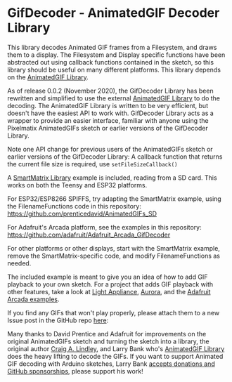 GifDecoder - AnimatedGIF Decoder Library
========================================
This library decodes Animated GIF frames from a Filesystem, and draws them to a display.  The Filesystem and Display specific functions have been abstracted out using callback functions contained in the sketch, so this library should be useful on many different platforms.  This library depends on the [AnimatedGIF Library](https://github.com/bitbank2/AnimatedGIF).

As of release 0.0.2 (November 2020), the GifDecoder Library has been rewritten and simplified to use the external [AnimatedGIF Library](https://github.com/bitbank2/AnimatedGIF) to do the decoding.  The AnimatedGIF Library is written to be very efficient, but doesn't have the easiest API to work with.  GifDecoder Library acts as a wrapper to provide an easier interface, familiar with anyone using the Pixelmatix AnimatedGIFs sketch or earlier versions of the GifDecoder Library.

Note one API change for previous users of the AnimatedGIFs sketch or earlier versions of the GifDecoder Library: A callback function that returns the current file size is required, use `setFileSizeCallback()`

A [SmartMatrix Library](http://docs.pixelmatix.com/SmartMatrix/index.html) example is included, reading from a SD card.  This works on both the Teensy and ESP32 platforms.

For ESP32/ESP8266 SPIFFS, try adapting the SmartMatrix example, using the FilenameFunctions code in this repository: https://github.com/prenticedavid/AnimatedGIFs_SD

For Adafruit's Arcada platform, see the examples in this repository: https://github.com/adafruit/Adafruit_Arcada_GifDecoder

For other platforms or other displays, start with the SmartMatrix example, remove the SmartMatrix-specific code, and modify FilenameFunctions as needed.

The included example is meant to give you an idea of how to add GIF playback to your own sketch.  For a project that adds GIF playback with other features, take a look at [Light Appliance](https://github.com/CraigLindley/LightAppliance), [Aurora](https://github.com/pixelmatix/aurora), and the [Adafruit Arcada examples](https://github.com/adafruit/Adafruit_Arcada_GifDecoder/tree/master/examples).

If you find any GIFs that won't play properly, please attach them to a new Issue post in the GitHub repo [here](https://github.com/pixelmatix/AnimatedGIFs/issues):

Many thanks to David Prentice and Adafruit for improvements on the original AnimatedGIFs sketch and turning the sketch into a library, the original author [Craig A. Lindley](http://www.craigandheather.net/celelightappliance.html), and Larry Bank who's [AnimatedGIF Library](https://github.com/bitbank2/AnimatedGIF) does the heavy lifting to decode the GIFs.  If you want to support Animated GIF decoding with Arduino sketches, Larry Bank [accepts donations and GitHub sponsorships](https://github.com/bitbank2/AnimatedGIF), please support his work!

